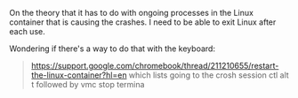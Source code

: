 On the theory that it has to do with ongoing processes in the Linux container that is causing the crashes. I need to be able to exit Linux after each use.

Wondering if there's a way to do that with the keyboard:

> https://support.google.com/chromebook/thread/211210655/restart-the-linux-container?hl=en which lists going to the crosh session
> ctl alt t followed by vmc stop termina


